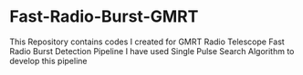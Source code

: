 # Fast-Radio-Burst-GMRT
This Repository contains codes I created for GMRT Radio Telescope Fast Radio Burst Detection Pipeline
I have used Single Pulse Search Algorithm to develop this pipeline
